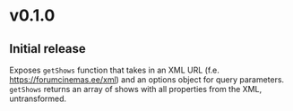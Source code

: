 # v0.1.0
## Initial release

Exposes `getShows` function that takes in an XML URL (f.e. https://forumcinemas.ee/xml) and an options object for query parameters.
`getShows` returns an array of shows with all properties from the XML, untransformed.
